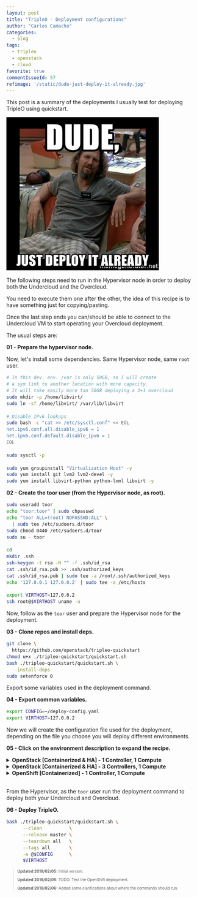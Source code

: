 ```yaml
---
layout: post
title: "TripleO - Deployment configurations"
author: "Carlos Camacho"
categories:
  - blog
tags:
  - tripleo
  - openstack
  - cloud
favorite: true
commentIssueId: 57
refimage: '/static/dude-just-deploy-it-already.jpg'
---
```


This post is a summary of the deployments I usually test for deploying TripleO
using quickstart.


![](/static/dude-just-deploy-it-already.jpg)


The following steps need to run in the Hypervisor node
in order to deploy both the Undercloud and the Overcloud.

You need to execute them one after the other, the idea of this recipe is to
have something just for copying/pasting.

Once the last step ends you can/should be able to  connect to the
Undercloud VM to start operating your Overcloud deployment.

The usual steps are:

__01 - Prepare the hypervisor node.__

Now, let's install some dependencies.
Same Hypervisor node, same `root` user.

```bash
# In this dev. env. /var is only 50GB, so I will create
# a sym link to another location with more capacity.
# It will take easily more tan 50GB deploying a 3+1 overcloud
sudo mkdir -p /home/libvirt/
sudo ln -sf /home/libvirt/ /var/lib/libvirt

# Disable IPv6 lookups
sudo bash -c "cat >> /etc/sysctl.conf" << EOL
net.ipv6.conf.all.disable_ipv6 = 1
net.ipv6.conf.default.disable_ipv6 = 1
EOL

sudo sysctl -p

sudo yum groupinstall "Virtualization Host" -y
sudo yum install git lvm2 lvm2-devel -y
sudo yum install libvirt-python python-lxml libvirt -y
```


__02 - Create the toor user (from the Hypervisor node, as root).__

```bash
sudo useradd toor
echo "toor:toor" | sudo chpasswd
echo "toor ALL=(root) NOPASSWD:ALL" \
  | sudo tee /etc/sudoers.d/toor
sudo chmod 0440 /etc/sudoers.d/toor
sudo su - toor

cd
mkdir .ssh
ssh-keygen -t rsa -N "" -f .ssh/id_rsa
cat .ssh/id_rsa.pub >> .ssh/authorized_keys
cat .ssh/id_rsa.pub | sudo tee -a /root/.ssh/authorized_keys
echo '127.0.0.1 127.0.0.2' | sudo tee -a /etc/hosts

export VIRTHOST=127.0.0.2
ssh root@$VIRTHOST uname -a
```

Now, follow as the `toor` user and prepare the Hypervisor node
for the deployment.

__03 - Clone repos and install deps.__


```bash
git clone \
  https://github.com/openstack/tripleo-quickstart
chmod u+x ./tripleo-quickstart/quickstart.sh
bash ./tripleo-quickstart/quickstart.sh \
  --install-deps
sudo setenforce 0
```

Export some variables used in the deployment command.

__04 - Export common variables.__

```bash
export CONFIG=~/deploy-config.yaml
export VIRTHOST=127.0.0.2
```

Now we will create the configuration file used for the deployment,
depending on the file you choose you will deploy different environments.

__05 - Click on the environment description to expand the recipe.__


<details>
<summary><strong>OpenStack [Containerized & HA] - 1 Controller, 1 Compute</strong></summary>
<pre><code class="language-bash">
cat > $CONFIG << EOF
overcloud_nodes:
  - name: control_0
    flavor: control
    virtualbmc_port: 6230
  - name: compute_0
    flavor: compute
    virtualbmc_port: 6231
node_count: 2
containerized_overcloud: true
delete_docker_cache: true
enable_pacemaker: true
run_tempest: false
extra_args: >-
  --libvirt-type qemu
  --ntp-server pool.ntp.org
  -e /usr/share/openstack-tripleo-heat-templates/environments/docker-ha.yaml
EOF
</code></pre>
</details>

<details>
<summary><strong>OpenStack [Containerized & HA] - 3 Controllers, 1 Compute</strong></summary>
<pre><code class="language-bash">
cat > $CONFIG << EOF
overcloud_nodes:
  - name: control_0
    flavor: control
    virtualbmc_port: 6230
  - name: control_1
    flavor: control
    virtualbmc_port: 6231
  - name: control_2
    flavor: control
    virtualbmc_port: 6232
  - name: compute_1
    flavor: compute
    virtualbmc_port: 6233
node_count: 4
containerized_overcloud: true
delete_docker_cache: true
enable_pacemaker: true
run_tempest: false
extra_args: >-
  --libvirt-type qemu
  --ntp-server pool.ntp.org
  --control-scale 3
  --compute-scale 1
  -e /usr/share/openstack-tripleo-heat-templates/environments/docker-ha.yaml
EOF
</code></pre>
</details>

<details>
<summary><strong>OpenShift [Containerized] - 1 Controller, 1 Compute</strong></summary>
<pre><code class="language-bash">
cat > $CONFIG << EOF
# Original from https://github.com/openstack/tripleo-quickstart/blob/master/config/general_config/featureset033.yml
composable_scenario: scenario009-multinode.yaml
deployed_server: true

network_isolation: false
enable_pacemaker: false
overcloud_ipv6: false
containerized_undercloud: true
containerized_overcloud: true

# This enables TLS for the undercloud which will also make haproxy bind to the
# configured public-vip and admin-vip.
undercloud_generate_service_certificate: false
undercloud_enable_validations: false

# This enables the deployment of the overcloud with SSL.
ssl_overcloud: false

# Centos Virt-SIG repo for atomic package
add_repos:
  # NOTE(trown) The atomic package from centos-extras does not work for
  # us but its version is higher than the one from the virt-sig. Hence,
  # using priorities to ensure we get the virt-sig package.
  - type: package
    pkg_name: yum-plugin-priorities
  - type: generic
    reponame: quickstart-centos-paas
    filename: quickstart-centos-paas.repo
    baseurl: https://cbs.centos.org/repos/paas7-openshift-origin311-candidate/x86_64/os/
  - type: generic
    reponame: quickstart-centos-virt-container
    filename: quickstart-centos-virt-container.repo
    baseurl: https://cbs.centos.org/repos/virt7-container-common-candidate/x86_64/os/
    includepkgs:
      - atomic
    priority: 1

extra_args: ''

container_args: >-
  # If Pike or Queens
  #-e /usr/share/openstack-tripleo-heat-templates/environments/docker.yaml
  # If Ocata, Pike, Queens or Rocky
  #-e /home/stack/containers-default-parameters.yaml
  # If >= Stein
  -e /home/stack/containers-prepare-parameter.yaml

  -e /usr/share/openstack-tripleo-heat-templates/openshift.yaml
# NOTE(mandre) use container images mirrored on the dockerhub to take advantage
# of the proxy setup by openstack infra
docker_openshift_etcd_namespace: docker.io/{{ docker_registry_namespace }}
docker_openshift_cluster_monitoring_namespace: docker.io/tripleomaster
docker_openshift_cluster_monitoring_image: coreos-cluster-monitoring-operator
docker_openshift_configmap_reload_namespace: docker.io/tripleomaster
docker_openshift_configmap_reload_image: coreos-configmap-reload
docker_openshift_prometheus_operator_namespace: docker.io/tripleomaster
docker_openshift_prometheus_operator_image: coreos-prometheus-operator
docker_openshift_prometheus_config_reload_namespace: docker.io/tripleomaster
docker_openshift_prometheus_config_reload_image: coreos-prometheus-config-reloader
docker_openshift_kube_rbac_proxy_namespace: docker.io/tripleomaster
docker_openshift_kube_rbac_proxy_image: coreos-kube-rbac-proxy
docker_openshift_kube_state_metrics_namespace: docker.io/tripleomaster
docker_openshift_kube_state_metrics_image: coreos-kube-state-metrics

deploy_steps_ansible_workflow: true
config_download_args: >-
  -e /home/stack/config-download.yaml
  --disable-validations
  --verbose
composable_roles: true

overcloud_roles:
  - name: Controller
    CountDefault: 1
    tags:
      - primary
      - controller
    networks:
      - External
      - InternalApi
      - Storage
      - StorageMgmt
      - Tenant
  - name: Compute
    CountDefault: 0
    tags:
      - compute
    networks:
      - External
      - InternalApi
      - Storage
      - StorageMgmt
      - Tenant

tempest_config: false
test_ping: false
run_tempest: false
EOF
</code></pre>
</details>
<br/>

From the Hypervisor, as the `toor` user
run the deployment command to deploy
both your Undercloud and Overcloud.

__06 - Deploy TripleO.__

```bash
bash ./tripleo-quickstart/quickstart.sh \
      --clean          \
      --release master \
      --teardown all   \
      --tags all       \
      -e @$CONFIG      \
      $VIRTHOST
```

<div style="font-size:10px">
  <blockquote>
    <p><strong>Updated 2019/02/05:</strong> Initial version.</p>
    <p><strong>Updated 2019/02/05:</strong> TODO: Test the OpenShift deployment.</p>
    <p><strong>Updated 2019/02/06:</strong> Added some clarifications about where the commands should run.</p>
  </blockquote>
</div>
